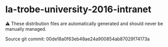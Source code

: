 # la-trobe-university-2016-intranet

:warning: These distribution files are automatically generated and should never be manually managed.

Source git commit: 00de18a0f63eb48ae24a900854ab87029f74173a

